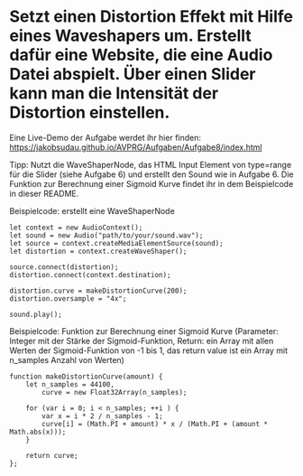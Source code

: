 # Setzt einen Distortion Effekt mit Hilfe eines Waveshapers um. Erstellt dafür eine Website, die eine Audio Datei abspielt. Über einen Slider kann man die Intensität der Distortion einstellen.

Eine Live-Demo der Aufgabe werdet ihr hier finden: https://jakobsudau.github.io/AVPRG/Aufgaben/Aufgabe8/index.html

Tipp: Nutzt die WaveShaperNode, das HTML Input Element von type=range für die Slider (siehe Aufgabe 6) und erstellt den Sound wie in Aufgabe 6. Die Funktion zur Berechnung einer Sigmoid Kurve findet ihr in dem Beispielcode in dieser README.

Beispielcode: erstellt eine WaveShaperNode
```
let context = new AudioContext();
let sound = new Audio("path/to/your/sound.wav");
let source = context.createMediaElementSource(sound);
let distortion = context.createWaveShaper();

source.connect(distortion);
distortion.connect(context.destination);

distortion.curve = makeDistortionCurve(200);
distortion.oversample = "4x";

sound.play();
```

Beispielcode: Funktion zur Berechnung einer Sigmoid Kurve (Parameter: Integer mit der Stärke der Sigmoid-Funktion, Return: ein Array mit allen Werten der Sigmoid-Funktion von -1 bis 1, das return value ist ein Array mit n_samples Anzahl von Werten)
```
function makeDistortionCurve(amount) {    
    let n_samples = 44100,
        curve = new Float32Array(n_samples);
    
    for (var i = 0; i < n_samples; ++i ) {
        var x = i * 2 / n_samples - 1;
        curve[i] = (Math.PI + amount) * x / (Math.PI + (amount * Math.abs(x)));
    }
    
    return curve;
};
```